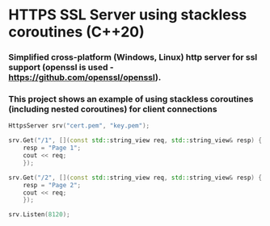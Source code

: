 # HTTPS SSL Server using stackless coroutines (C++20) 

### Simplified cross-platform (Windows, Linux) http server for ssl support (openssl is used - https://github.com/openssl/openssl).

### This project shows an example of using stackless coroutines (including nested coroutines) for client connections

```cpp
HttpsServer srv("cert.pem", "key.pem");

srv.Get("/1", [](const std::string_view req, std::string_view& resp) {
	resp = "Page 1";
	cout << req;
	});

srv.Get("/2", [](const std::string_view req, std::string_view& resp) {
	resp = "Page 2";
	cout << req;
	});

srv.Listen(8120);
```